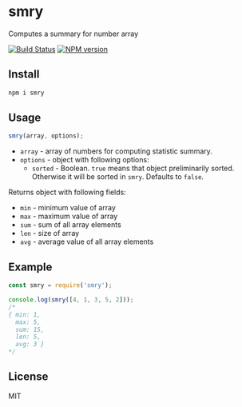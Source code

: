 # smry

Computes a summary for number array

[![Build Status][travis-image]][travis-url]
[![NPM version][npm-image]][npm-url]

## Install

```bash
npm i smry
```

## Usage

```js
smry(array, options);
```

* `array` - array of numbers for computing statistic summary.
* `options` - object with following options:
  * `sorted` - Boolean. `true` means that object preliminarily sorted. Otherwise it will be sorted in `smry`. Defaults to `false`.

Returns object with following fields:

* `min` - minimum value of array
* `max` - maximum value of array
* `sum` - sum of all array elements
* `len` - size of array
* `avg` - average value of all array elements

## Example

```js
const smry = require('smry');

console.log(smry([4, 1, 3, 5, 2]));
/*
{ min: 1,
  max: 5,
  sum: 15,
  len: 5,
  avg: 3 }
*/
```

## License

MIT

[npm-url]: https://npmjs.org/package/smry
[npm-image]: https://badge.fury.io/js/smry.svg
[travis-url]: https://travis-ci.org/astur/smry
[travis-image]: https://travis-ci.org/astur/smry.svg?branch=master